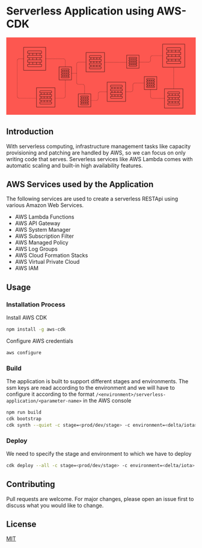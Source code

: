 # Serverless Application using AWS-CDK

![Serverless Applications](./assets/main.png)

## Introduction
With serverless computing, infrastructure management tasks like capacity provisioning and patching are handled by AWS, so we can focus on only writing code that serves. Serverless services like AWS Lambda comes with automatic scaling and built-in high availability features.

## AWS Services used by the Application
The following services are used to create a serverless RESTApi using various Amazon Web Services.

 - AWS Lambda Functions
 - AWS API Gateway
 - AWS System Manager
 - AWS Subscription Filter
 - AWS Managed Policy
 - AWS Log Groups
 - AWS Cloud Formation Stacks
 - AWS Virtual Private Cloud
 - AWS IAM

## Usage 
### Installation Process

Install AWS CDK

```bash
npm install -g aws-cdk
```

Configure AWS credentials

```bash
aws configure
```

### Build

The application is built to support different stages and environments. The ssm keys are read according to the environment and we will have to configure it according to the format ```/<environment>/serverless-application/<parameter-name>``` in the AWS console

```bash
npm run build
cdk bootstrap
cdk synth --quiet -c stage=<prod/dev/stage> -c environment=<delta/iota>
```

### Deploy

We need to specify the stage and environment to which we have to deploy

```bash
cdk deploy --all -c stage=<prod/dev/stage> -c environment=<delta/iota>
```

## Contributing
Pull requests are welcome. For major changes, please open an issue first to discuss what you would like to change.

## License
[MIT](https://choosealicense.com/licenses/mit/)